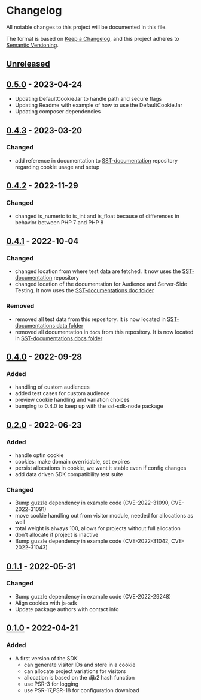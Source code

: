 # Changelog

All notable changes to this project will be documented in this file.

The format is based on [Keep a Changelog](https://keepachangelog.com/en/1.0.0/),
and this project adheres to [Semantic Versioning](https://semver.org/spec/v2.0.0.html).

## [Unreleased]

## [0.5.0] - 2023-04-24
- Updating DefaultCookieJar to handle path and secure flags
- Updating Readme with example of how to use the DefaultCookieJar
- Updating composer dependencies

## [0.4.3] - 2023-03-20

### Changed
- add reference in documentation to [SST-documentation](https://github.com/SymplifyConversion/sst-documentation/)
  repository regarding cookie usage and setup

## [0.4.2] - 2022-11-29

### Changed
- changed is_numeric to is_int and is_float because of differences in behavior between PHP 7 and PHP 8

## [0.4.1] - 2022-10-04

### Changed
- changed location from where test data are fetched. 
It now uses the [SST-documentation](https://github.com/SymplifyConversion/sst-documentation/) repository
- changed location of the documentation for Audience and Server-Side Testing.
It now uses the [SST-documentations doc folder](https://github.com/SymplifyConversion/sst-documentation/tree/main/docs)

### Removed
- removed all test data from this repository. 
It is now located in [SST-documentations data folder](https://github.com/SymplifyConversion/sst-documentation/tree/main/test)
- removed all documentation in `docs` from this repository.
It is now located in [SST-documentations docs folder](https://github.com/SymplifyConversion/sst-documentation/tree/main/docs)

## [0.4.0] - 2022-09-28
### Added
- handling of custom audiences
- added test cases for custom audience
- preview cookie handling and variation choices
- bumping to 0.4.0 to keep up with the sst-sdk-node package

## [0.2.0] - 2022-06-23
### Added
- handle optin cookie
- cookies: make domain overridable, set expires
- persist allocations in cookie, we want it stable even if config changes
- add data driven SDK compatibility test suite
### Changed
- Bump guzzle dependency in example code (CVE-2022-31090, CVE-2022-31091)
- move cookie handling out from visitor module, needed for allocations as well
- total weight is always 100, allows for projects without full allocation
- don't allocate if project is inactive
- Bump guzzle dependency in example code (CVE-2022-31042, CVE-2022-31043)

## [0.1.1] - 2022-05-31
### Changed
- Bump guzzle dependency in example code (CVE-2022-29248)
- Align cookies with js-sdk
- Update package authors with contact info

## [0.1.0] - 2022-04-21
### Added
- A first version of the SDK
  - can generate visitor IDs and store in a cookie
  - can allocate project variations for visitors 
  - allocation is based on the djb2 hash function
  - use PSR-3 for logging
  - use PSR-17,PSR-18 for configuration download

[Unreleased]: https://github.com/SymplifyConversion/sst-sdk-php/compare/v0.4.3...HEAD
[0.5.0]: https://github.com/SymplifyConversion/sst-sdk-php/releases/tag/v0.5.0
[0.4.3]: https://github.com/SymplifyConversion/sst-sdk-php/releases/tag/v0.4.3
[0.4.2]: https://github.com/SymplifyConversion/sst-sdk-php/releases/tag/v0.4.2
[0.4.1]: https://github.com/SymplifyConversion/sst-sdk-php/releases/tag/v0.4.1
[0.4.0]: https://github.com/SymplifyConversion/sst-sdk-php/releases/tag/v0.4.0
[0.2.0]: https://github.com/SymplifyConversion/sst-sdk-php/releases/tag/v0.2.0
[0.1.1]: https://github.com/SymplifyConversion/sst-sdk-php/releases/tag/v0.1.1
[0.1.0]: https://github.com/SymplifyConversion/sst-sdk-php/releases/tag/v0.1.0
